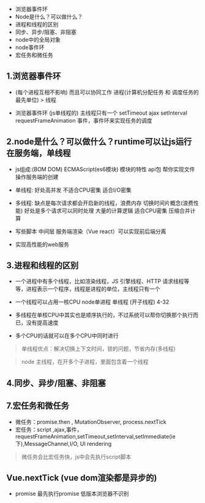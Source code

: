 - 浏览器事件环
- Node是什么？可以做什么？
- 进程和线程的区别
- 同步、异步/阻塞、非阻塞
- node中的全局对象
- node事件环
- 宏任务和微任务


## 1.浏览器事件环
- (每个进程互相不影响) 而且可以协同工作 进程(计算机分配任务 和 调度任务的最先单位) > 线程

- 浏览器事件环 (js单线程的) 主线程只有一个 setTimeout ajax setInterval requestFrameAnimation 事件，事件环来实现任务的调度

## 2.node是什么？可以做什么？runtime可以让js运行在服务端，单线程
- js组成:(BOM DOM) ECMAScript(es6模块)   模块的特性 api包  帮你实现文件操作服务端的创建

- 单线程: 好处高并发  不适合CPU密集 适合I/O密集

- 多线程: 缺点是每次请求都会开启新的线程，浪费内存  切换时间片概念(浪费性能) 好处是多个请求可以同时处理  大量的计算逻辑 适合CPU密集 压缩合并计算

- 写些脚本 中间层  服务端渲染（Vue  react）可以实现前后端分离
- 实现高性能的web服务

## 3.进程和线程的区别
- 一个进程中有多个线程，比如渲染线程，JS 引擎线程、HTTP 请求线程等等，进程表示一个程序，线程是进程的单位，主线程只有一个

- 一个线程可以占用一核CPU node单进程 单线程  (开子线程)  4-32

- 多线程在单核CPU中其实也是顺序执行的，不过系统可以帮你切换那个执行而已，没有提高速度
- 多个CPU的话就可以在多个CPU中同时进行

> 单线程优点：解决切换上下文时间，锁的问题，节省内存(多线程)

> node 主线程，在开多个子进程，里面包含着一个线程

## 4.同步、异步/阻塞、非阻塞


## 7.宏任务和微任务
- 微任务：promise.then , MutationObserver, process.nextTick
- 宏任务：script ,ajax,事件，requestFrameAnimation,setTimeout,setInterval,setImmediate(ie下),MessageChannel,I/O, UI rendering

> 微任务会比宏任务快，js中会先执行script脚本

## Vue.nextTick (vue dom渲染都是异步的)

- promise 最先执行promise  低版本浏览器不识别